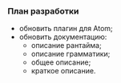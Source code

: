 ### План разработки

* обновить плагин для Atom;
* обновить документацию:
	* описание рантайма;
	* описание грамматики;
	* общее описание;
	* краткое описание.
